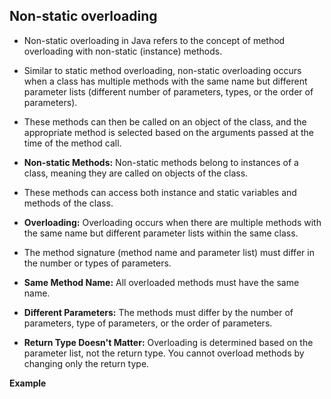 ## Non-static overloading
- Non-static overloading in Java refers to the concept of method overloading with non-static (instance) methods.
- Similar to static method overloading, non-static overloading occurs when a class has multiple methods with the same name but different parameter lists
  (different number of parameters, types, or the order of parameters).
- These methods can then be called on an object of the class, and the appropriate method is selected based on the arguments passed at the time of the method call.

- **Non-static Methods:** Non-static methods belong to instances of a class, meaning they are called on objects of the class.
- These methods can access both instance and static variables and methods of the class.
- **Overloading:** Overloading occurs when there are multiple methods with the same name but different parameter lists within the same class.
- The method signature (method name and parameter list) must differ in the number or types of parameters.

- **Same Method Name:** All overloaded methods must have the same name.
- **Different Parameters:** The methods must differ by the number of parameters, type of parameters, or the order of parameters.
- **Return Type Doesn't Matter:** Overloading is determined based on the parameter list, not the return type. You cannot overload methods by changing only the return type.

**Example**
```java


